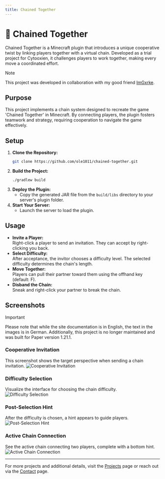 ```yaml
---
title: Chained Together
---
```


# 🔗 Chained Together

Chained Together is a Minecraft plugin that introduces a unique cooperative twist by linking players together with a virtual chain. Developed as a trial project for Cytooxien, it challenges players to work together, making every move a coordinated effort.

> [!NOTE]
> This project was developed in collaboration with my good friend [ImGxrke](https://github.com/ImGxrke).

## Purpose

This project implements a chain system designed to recreate the game 'Chained Together' in Minecraft. By connecting players, the plugin fosters teamwork and strategy, requiring cooperation to navigate the game effectively.

## Setup

1. **Clone the Repository:**
   ```bash
   git clone https://github.com/ole1011/chained-together.git
   ```
2. **Build the Project:**
   ```bash
   ./gradlew build
   ```
3. **Deploy the Plugin:**
    - Copy the generated JAR file from the `build/libs` directory to your server's plugin folder.
4. **Start Your Server:**
    - Launch the server to load the plugin.

## Usage

- **Invite a Player:**  
  Right-click a player to send an invitation. They can accept by right-clicking you back.
- **Select Difficulty:**  
  After acceptance, the invitor chooses a difficulty level. The selected difficulty determines the chain's length.
- **Move Together:**  
  Players can pull their partner toward them using the offhand key (default: F).
- **Disband the Chain:**  
  Sneak and right-click your partner to break the chain.

## Screenshots

> [!IMPORTANT]
> Please note that while the site documentation is in English, the text in the images is in German. Additionally, this project is no longer maintained and was built for Paper version 1.21.1.

### Cooperative Invitation
This screenshot shows the target perspective when sending a chain invitation.
![Cooperative Invitation](/chained_together_coop_request.png)

### Difficulty Selection
Visualize the interface for choosing the chain difficulty.
![Difficulty Selection](/chained_together_difficulty.png)

### Post-Selection Hint
After the difficulty is chosen, a hint appears to guide players.
![Post-Selection Hint](/chained_together_hint.png)

### Active Chain Connection
See the active chain connecting two players, complete with a bottom hint.
![Active Chain Connection](/chained_together_chain.png)

---

For more projects and additional details, visit the [Projects](/projects) page or reach out via the [Contact](/contact) page.
